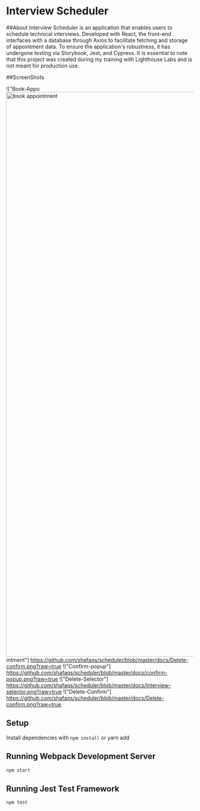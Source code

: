 # Interview Scheduler
##About
Interview Scheduler is an application that enables users to schedule technical interviews. Developed with React, the front-end interfaces with a database through Axios to facilitate fetching and storage of appointment data. To ensure the application's robustness, it has undergone testing via Storybook, Jest, and Cypress. It is essential to note that this project was created during my training with Lighthouse Labs and is not meant for production use.

##ScreenShots

!["Book-Appo<img width="1512" alt="book appointment " src="https://user-images.githubusercontent.com/14892277/221438775-4dc276ed-fa27-4999-a243-7be46c1a3420.png">
intment"] https://github.com/shafaqs/scheduler/blob/master/docs/Delete-confirm.png?raw=true
!["Confirm-popup"] https://github.com/shafaqs/scheduler/blob/master/docs/confirm-popup.png?raw=true
!["Delete-Selector"] https://github.com/shafaqs/scheduler/blob/master/docs/Interview-selector.png?raw=true
!["Delete-Confirm"] https://github.com/shafaqs/scheduler/blob/master/docs/Delete-confirm.png?raw=true

## Setup

Install dependencies with `npm install` or yarn add

## Running Webpack Development Server

```sh
npm start
```

## Running Jest Test Framework

```sh
npm test
```
